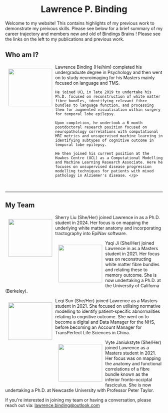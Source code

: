 # Lawrence P. Binding

<style>
h1 {text-align: center;}
</style>

Welcome to my website! 
This contains highlights of my previous work to demonstrate my preivous skills. Please see below for a brief summary of my career trajectory and members new and old of Bindings Brains ! Please see the links on the left to my publications and previous work. 

## Who am I?
 <p style="float: left;"><img src="../static/img/lawrence.jpg" height="120px" width="140px" style="padding-left: 10px; padding-right: 10px "></p>
     <p>Lawrence Binding (He/him) completed his undergraduate degree in Psychology and then went on to study neuroimaging for his Masters mainly focused on language and TMS. 
        
    He joined UCL in late 2019 to undertake his Ph.D. focused on reconstruction of white matter fibre bundles, identifying relevant fibre bundles to language function, and processing them for augmented visualisation within surgery for temporal lobe epilepsy. 
        
    Upon completion, he undertook a 6 month postdoctoral research position focused on neuropathology correlations with computational MRI metrics and unsupervised machine learning in identifying subtypes of cognitive outcome in temporal lobe epilepsy. 
        
    He then joined his current position at the Hawkes Centre (UCL) as a Computational Modelling and Machine Learning Research Associate. Here he focuses on unsupervised disease progression modelling techniques for patients with mixed pathology in Alziemer's disease. </p>
<br>

---

## My Team
 <p style="float: left;"><img src="../static/img/SherryLiu.jpg" height="120px" width="140px" style="padding-left: 10px; padding-right: 10px "></p>
    <p> Sherry Liu (She/Her) joined Lawrence in as a Ph.D. student in 2024. Her focus is on mapping the underlying white matter anatomy and incorporating tractography into EpiNav software. 

 <p style="float: left;"><img src="../static/img/YaqiJi.jpg" height="120px" width="140px" style="padding-left: 10px; padding-right: 10px "></p>
    <p> Yaqi Ji (She/Her) joined Lawrence in as a Masters student in 2021. Her focus was on reconstructing white matter fibre bundles and relating these to memory outcome. She is now undertaking a Ph.D. at the University of Californa (Berkeley). 

 <p style="float: left;"><img src="../static/img/LeqiSun.jpg" height="120px" width="140px" style="padding-left: 10px; padding-right: 10px "></p>
     <p> Leqi Sun (She/Her) joined Lawrence as a Masters student in 2021. She focused on utilising normative modelling to identify patient-specific abnormalities relating to cognitive outcome. She went on to become a digital and Data Manager for the NHS, before becoming an Account Manager for TransPerfect Life Sciences in China.</p>

 <p style="float: left;"><img src="../static/img/VyteJan.jpg" height="120px" width="140px" style="padding-left: 10px; padding-right: 10px "></p>
     <p> Vyte Janiukstyte (She/Her) joined Lawrence as a Masters student in 2021. Her focus was on mapping the anatomy and functional correlations of a fibre bundle known as the inferior fronto-occiptal fasciculus. She is now undertaking a Ph.D. at Newcastle University with Professor Peter Taylor. </p>

If you're interested in joining my team or having a conversation, please reach out via: lawrence.binding@outlook.com